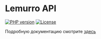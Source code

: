 # Lemurro API

[![PHP version](https://img.shields.io/packagist/php-v/Lemurro/api-core.svg)](https://packagist.org/packages/Lemurro/api-core)
[![License](https://img.shields.io/github/license/Lemurro/api.svg)](https://github.com/Lemurro/api)

Подробную документацию смотрите [здесь](https://lemurro.github.io/docs)